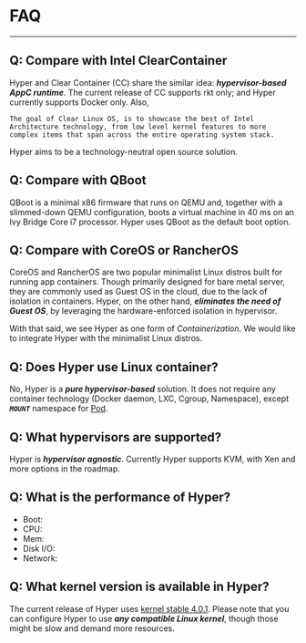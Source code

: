 # FAQ

----------

## Q: Compare with Intel ClearContainer
Hyper and Clear Container (CC) share the similar idea: ***hypervisor-based AppC runtime***. The current release of CC supports rkt only; and Hyper currently supports Docker only. Also, 

	The goal of Clear Linux OS, is to showcase the best of Intel Architecture technology, from low level kernel features to more complex items that span across the entire operating system stack.

Hyper aims to be a technology-neutral open source solution.

## Q: Compare with QBoot
QBoot is a minimal x86 firmware that runs on QEMU and, together with a slimmed-down QEMU configuration, boots a virtual machine in 40 ms on an Ivy Bridge Core i7 processor. Hyper uses QBoot as the default boot option.

## Q: Compare with CoreOS or RancherOS
CoreOS and RancherOS are two popular minimalist Linux distros built for running app containers. Though primarily designed for bare metal server, they are commonly used as Guest OS in the cloud, due to the lack of isolation in containers. Hyper, on the other hand, ***eliminates the need of Guest OS***, by leveraging the hardware-enforced isolation in hypervisor.

With that said, we see Hyper as one form of *Containerization*. We would like to integrate Hyper with the minimalist Linux distros.

## Q: Does Hyper use Linux container?
No, Hyper is a ***pure hypervisor-based*** solution. It does not require any container technology (Docker daemon, LXC, Cgroup, Namespace), except ***`MOUNT`*** namespace for [Pod](https://docs.hyper.sh/pod/). 

## Q: What hypervisors are supported?
Hyper is ***hypervisor agnostic***. Currently Hyper supports KVM, with Xen and more options in the roadmap.

## Q: What is the performance of Hyper?

- Boot:
- CPU:
- Mem:
- Disk I/O:
- Network:

## Q: What kernel version is available in Hyper?
The current release of Hyper uses [kernel stable 4.0.1](https://www.kernel.org/pub/linux/kernel/v4.x/ChangeLog-4.0.1). Please note that you can configure Hyper to use ***any compatible Linux kernel***, though those might be slow and demand more resources.


